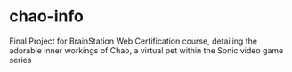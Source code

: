 # chao-info
Final Project for BrainStation Web Certification course, detailing the adorable inner workings of Chao, a virtual pet within the Sonic video game series
